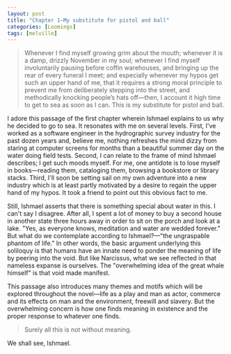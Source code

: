 ```yaml
---
layout: post
title: "Chapter 1—My substitute for pistol and ball"
categories: [Loomings]
tags: [melville]
---
```

> Whenever I find myself growing grim about the mouth; whenever it is a damp, drizzly November in my soul; whenever I find myself involuntarily pausing before coffin warehouses, and bringing up the rear of every funeral I meet; and especially whenever my hypos get such an upper hand of me, that it requires a strong moral principle to prevent me from deliberately stepping into the street, and methodically knocking people’s hats off&mdash;then, I account it high time to get to sea as soon as I can. This is my substitute for pistol and ball.

I adore this passage of the first chapter wherein Ishmael explains to us why he decided to go to sea. It resonates with me on several levels. First, I've worked as a software engineer in the hydrographic survey industry for the past dozen years and, believe me, nothing refreshes the mind dizzy from staring at computer screens for months than a beautiful summer day on the water doing field tests. Second, I can relate to the frame of mind Ishmael describes; I get such moods myself. For me, one antidote is to lose myself in books&mdash;reading them, cataloging them, browsing a bookstore or library stacks. Third, I'll soon be setting sail on my own adventure into a new industry which is at least partly motivated by a desire to regain the upper hand of my hypos. It took a friend to point out this obvious fact to me.

Still, Ishmael asserts that there is something special about water in this. I can't say I disagree. After all, I spent a lot of money to buy a second house in another state three hours away in order to sit on the porch and look at a lake. "Yes, as everyone knows, meditation and water are wedded forever." But what do we contemplate according to Ishmael?&mdash;"the ungraspable phantom of life." In other words, the basic argument underlying this soliloquy is that humans have an innate need to ponder the meaning of life by peering into the void. But like Narcissus, what we see reflected in that nameless expanse is ourselves. The "overwhelming idea of the great whale himself" is that void made manifest.

This passage also introduces many themes and motifs which will be explored throughout the novel&mdash;life as a play and man as actor, commerce and its effects on man and the environment, freewill and slavery. But the overwhelming concern is how one finds meaning in existence and the proper response to whatever one finds.

> Surely all this is not without meaning.

We shall see, Ishmael.
